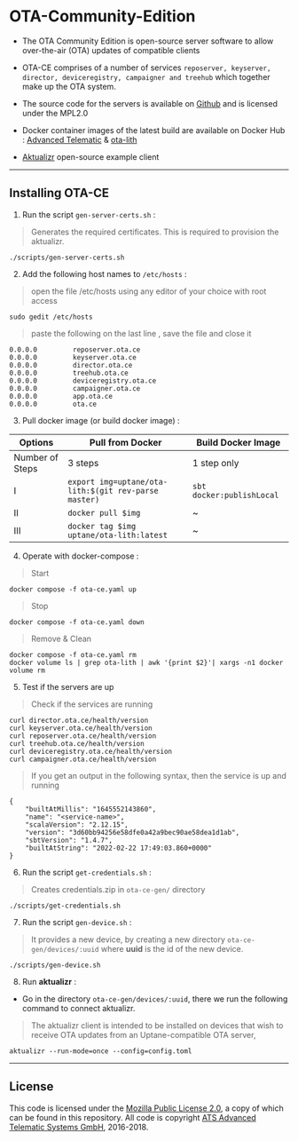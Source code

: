 # OTA-Community-Edition

- The OTA Community Edition is open-source server software to allow over-the-air (OTA) updates of compatible clients

- OTA-CE comprises of a number of services `reposerver, keyserver, director, deviceregistry, campaigner and treehub` which together make up the OTA system.

- The source code for the servers is available on [Github](https://github.com/advancedtelematic) and is licensed under the MPL2.0

- Docker container images of the latest build are available on Docker Hub : [Advanced Telematic](https://hub.docker.com/u/advancedtelematic) & [ota-lith](https://hub.docker.com/r/uptane/ota-lith)
- [Aktualizr](https://github.com/advancedtelematic/aktualizr) open-source example client
---
## Installing OTA-CE

1. Run the script `gen-server-certs.sh` :
> Generates the required certificates.
> This is required to provision the aktualizr.
```
./scripts/gen-server-certs.sh
```
2. Add the following host names to `/etc/hosts` :
> open the file /etc/hosts using any editor of your choice with root access
```
sudo gedit /etc/hosts
```
> paste the following on the last line  , save the file and close it
```
0.0.0.0         reposerver.ota.ce
0.0.0.0         keyserver.ota.ce
0.0.0.0         director.ota.ce
0.0.0.0         treehub.ota.ce
0.0.0.0         deviceregistry.ota.ce
0.0.0.0         campaigner.ota.ce
0.0.0.0         app.ota.ce
0.0.0.0         ota.ce
```

3. Pull docker image (or build docker image) :

|     Options     |Pull from Docker            | Build Docker Image            |
|----------------|-------------------------------|-----------------------------|
|Number of Steps|3 steps|1 step only|
|I|`export img=uptane/ota-lith:$(git rev-parse master)`|`sbt docker:publishLocal`|
|II|`docker pull $img`|      ~     |
|III|`docker tag $img uptane/ota-lith:latest`|~|

4. Operate with docker-compose :

> Start
```
docker compose -f ota-ce.yaml up
```
> Stop
```
docker compose -f ota-ce.yaml down
```
> Remove & Clean
```
docker compose -f ota-ce.yaml rm
docker volume ls | grep ota-lith | awk '{print $2}'| xargs -n1 docker volume rm
```

5. Test if the servers are up
> Check if the services are running
```
curl director.ota.ce/health/version
curl keyserver.ota.ce/health/version
curl reposerver.ota.ce/health/version
curl treehub.ota.ce/health/version
curl deviceregistry.ota.ce/health/version
curl campaigner.ota.ce/health/version
```
> If you get an output in the following syntax, then the service is up and running
```
{
    "builtAtMillis": "1645552143860",
    "name": "<service-name>",
    "scalaVersion": "2.12.15",
    "version": "3d60bb94256e58dfe0a42a9bec90ae58dea1d1ab",
    "sbtVersion": "1.4.7",
    "builtAtString": "2022-02-22 17:49:03.860+0000"
}
```


6. Run the script `get-credentials.sh` :
> Creates credentials.zip in `ota-ce-gen/` directory
 ```
 ./scripts/get-credentials.sh
 ```

7. Run the script `gen-device.sh` :
> It provides a new device, by creating a new directory `ota-ce-gen/devices/:uuid` where **uuid** is the id of the new device.

 ```
 ./scripts/gen-device.sh
 ```
8. Run **aktualizr** :
- Go in the directory `ota-ce-gen/devices/:uuid`, there we run the following command to connect aktualizr.
> The aktualizr client is intended to be installed on devices that wish to receive OTA updates from an Uptane-compatible OTA server,
```
aktualizr --run-mode=once --config=config.toml
```   

---
## License

This code is licensed under the [Mozilla Public License 2.0](LICENSE), a copy of which can be found in this repository. All code is copyright [ATS Advanced Telematic Systems GmbH](https://www.advancedtelematic.com), 2016-2018.
